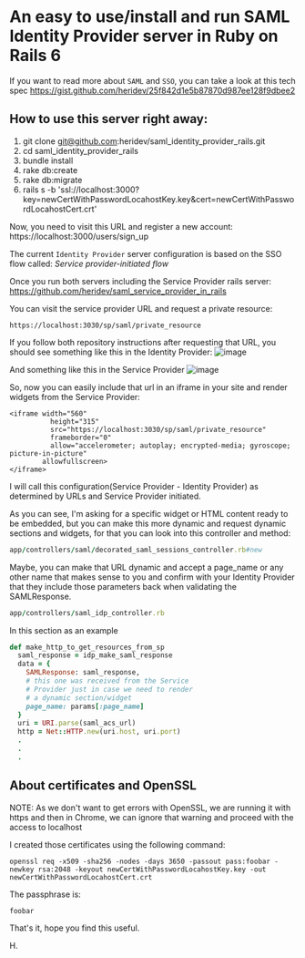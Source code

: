 # An easy to use/install and run SAML Identity Provider server in Ruby on Rails 6

If you want to read more about `SAML` and `SSO`, you can take a look at this tech spec
https://gist.github.com/heridev/25f842d1e5b87870d987ee128f9dbee2

## How to use this server right away:
1. git clone git@github.com:heridev/saml_identity_provider_rails.git
2. cd saml_identity_provider_rails
3. bundle install
4. rake db:create
5. rake db:migrate
6. rails s -b 'ssl://localhost:3000?key=newCertWithPasswordLocahostKey.key&cert=newCertWithPasswordLocahostCert.crt'

Now, you need to visit this URL and register a new account:
https://localhost:3000/users/sign_up

The current `Identity Provider` server configuration is based on the SSO flow called:
*Service provider-initiated flow*

Once you run both servers including the Service Provider rails server:
https://github.com/heridev/saml_service_provider_in_rails

You can visit the service provider URL and request a private resource:
```
https://localhost:3030/sp/saml/private_resource
```

If you follow both repository instructions after requesting that URL, you should see something like this in the Identity Provider:
![image](https://user-images.githubusercontent.com/1863670/81246056-356af300-8fdc-11ea-9534-24a8f7cbd362.png)

And something like this in the Service Provider
![image](https://user-images.githubusercontent.com/1863670/81246621-b24a9c80-8fdd-11ea-8b84-dc1cffae0ac7.png)

So, now you can easily include that url in an iframe in your site and render widgets from the Service Provider:
```
<iframe width="560"
	      height="315"
	      src="https://localhost:3030/sp/saml/private_resource"
	      frameborder="0"
	      allow="accelerometer; autoplay; encrypted-media; gyroscope; picture-in-picture"
        allowfullscreen>
</iframe>
```

I will call this configuration(Service Provider - Identity Provider) as determined by URLs and Service Provider initiated.

As you can see, I'm asking for a specific widget or HTML content ready to be embedded, but you can make this more dynamic and request dynamic sections and widgets, for that you can look into this controller and method:
```ruby
app/controllers/saml/decorated_saml_sessions_controller.rb#new
```

Maybe, you can make that URL dynamic and accept a page_name or any other name that makes sense to you and confirm with your Identity Provider that they include those parameters back when validating the SAMLResponse.
```ruby
app/controllers/saml_idp_controller.rb
```

In this section as an example
```ruby
def make_http_to_get_resources_from_sp
  saml_response = idp_make_saml_response
  data = {
    SAMLResponse: saml_response,
    # this one was received from the Service
    # Provider just in case we need to render
    # a dynamic section/widget
    page_name: params[:page_name]
  }
  uri = URI.parse(saml_acs_url)
  http = Net::HTTP.new(uri.host, uri.port)
  .
  .
  .
```

## About certificates and OpenSSL

NOTE: As we don't want to get errors with OpenSSL, we are running it with https and then in Chrome, we can ignore that warning and proceed with the access to localhost

I created those certificates using the following command:
```
openssl req -x509 -sha256 -nodes -days 3650 -passout pass:foobar -newkey rsa:2048 -keyout newCertWithPasswordLocahostKey.key -out newCertWithPasswordLocahostCert.crt
```

The passphrase is:
```
foobar
```

That's it, hope you find this useful.

H.


